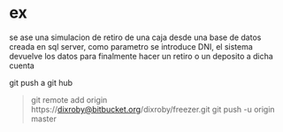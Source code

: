 # ex
se ase una simulacion de  retiro de una caja desde una base de datos creada en sql server, como parametro se introduce DNI, el sistema devuelve  los datos para finalmente  hacer un retiro o un deposito a dicha cuenta

git push a git hub
>git remote add origin https://dixroby@bitbucket.org/dixroby/freezer.git
>git push -u origin master
